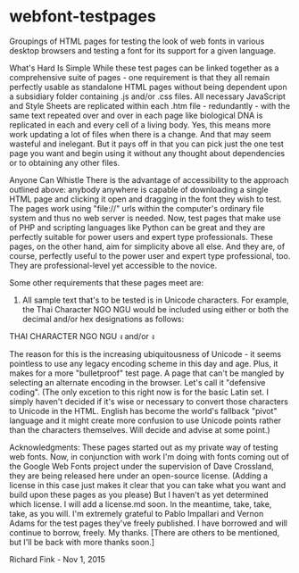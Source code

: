 # webfont-testpages
Groupings of HTML pages for testing the look of web fonts in various desktop browsers and testing a font for its support for a given language.

What's Hard Is Simple
While these test pages can be linked together as a comprehensive suite of pages - one requirement is that they all remain perfectly usable as standalone HTML pages without being dependent upon a subsidiary folder containing .js and/or .css files.
All necessary JavaScript and Style Sheets are replicated within each .htm file - redundantly - with the same text repeated over and over in each page like biological DNA is replicated in each and every cell of a living body.
Yes, this means more work updating a lot of files when there is a change. And that may seem wasteful and inelegant. But it pays off in that you can pick just the one test page you want and begin using it without any thought about dependencies or to obtaining any other files.

Anyone Can Whistle
There is the advantage of accessibility to the approach outlined above: anybody anywhere is capable of downloading a single HTML page and clicking it open and dragging in the font they wish to test. The pages work using "file://" urls within the computer's ordinary file system and thus no web server is needed. Now, test pages that make use of PHP and scripting languages like Python can be great and they are perfectly suitable for power users and expert type professionals. These pages, on the other hand, aim for simplicity above all else. And they are, of course, perfectly useful to the power user and expert type professional, too. They are professional-level yet accessible to the novice.

Some other requirements that these pages meet are:

1) All sample text that's to be tested is in Unicode characters. 
For example, the Thai Character NGO NGU would be included using either or both the decimal and/or hex designations as follows:

THAI CHARACTER NGO NGU
&#3591;
and/or
&#x0E07;

The reason for this is the increasing ubiquitousness of Unicode - it seems pointless to use any legacy encoding scheme in this day and age. Plus, it makes for a more "bulletproof" test page. A page that can't be mangled by selecting an alternate encoding in the browser. Let's call it "defensive coding". 
(The only excetion to this right now is for the basic Latin set. I simply haven't decided if it's wise or necessary to convert those characters to Unicode in the HTML. English has become the world's fallback "pivot" language and it might create more confusion to use Unicode points rather than the characters themselves. Will decide and advise at some point.)


Acknowledgments:
These pages started out as my private way of testing web fonts. Now, in conjunction with work I'm doing with fonts coming out of the Google Web Fonts project under the supervision of Dave Crossland, they are being released here under an open-source license. (Adding a license in this case just makes it clear that you can take what you want and build upon these pages as you please) But I haven't as yet determined which license. I will add a license.md soon. In the meantime, take, take, take, as you will.
I'm extremely grateful to Pablo Impallari and Vernon Adams for the test pages they've freely published. I have borrowed and will continue to borrow, freely. My thanks.
[There are others to be mentioned, but I'll be back with more thanks soon.] 

Richard Fink - Nov 1, 2015




